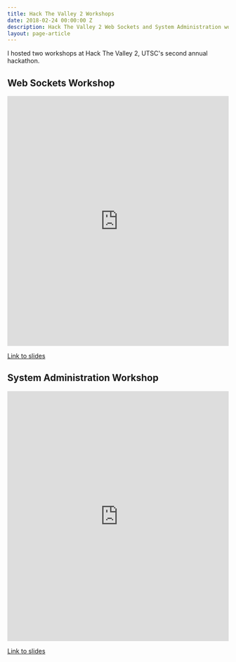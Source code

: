 ```yaml
---
title: Hack The Valley 2 Workshops
date: 2018-02-24 00:00:00 Z
description: Hack The Valley 2 Web Sockets and System Administration workshop slides.
layout: page-article
---
```


I hosted two workshops at Hack The Valley 2, UTSC's second annual hackathon.

## Web Sockets Workshop

<iframe src="https://docs.google.com/presentation/d/e/2PACX-1vS5lLjoqkRq1m5fjqFh7wvHUDMtuo2IOAFESr1ofXPGtEWBDtm5pscPLpKahhALxIqsL6hZsFOAfNP6/embed?start=false&loop=false&delayms=3000" frameborder="0" width="100%" height="569" allowfullscreen="true" mozallowfullscreen="true" webkitallowfullscreen="true" title="Web Sockets Workshop Google Slides"></iframe>

[Link to slides](https://goo.gl/rV8Sib)

## System Administration Workshop

<iframe src="https://docs.google.com/presentation/d/e/2PACX-1vS77aTUFq4L9osWkTZtPYl8j069OHCBeR29wLh4LOjiB5kMTygCAQrYTcNUFcMM1XFJkdGrMjLGDO1-/embed?start=false&loop=false&delayms=3000" frameborder="0" width="100%" height="569" allowfullscreen="true" mozallowfullscreen="true" webkitallowfullscreen="true" title="System Administration Workshop Google Slides"></iframe>

[Link to slides](https://goo.gl/RJmMP9)
